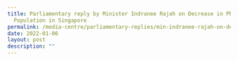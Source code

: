 ```yaml
---
title: Parliamentary reply by Minister Indranee Rajah on Decrease in PR
  Population in Singapore
permalink: /media-centre/parliamentary-replies/min-indranee-rajah-on-decrease-in-pr-population-in-singapore
date: 2022-01-06
layout: post
description: ""
---
```

